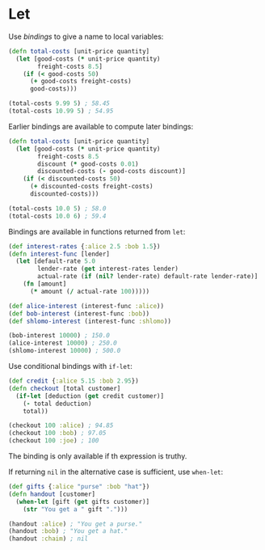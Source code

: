 # Let

Use _bindings_ to give a name to local variables:

```clojure
(defn total-costs [unit-price quantity]
  (let [good-costs (* unit-price quantity)
        freight-costs 8.5]
    (if (< good-costs 50)
      (+ good-costs freight-costs)
      good-costs)))

(total-costs 9.99 5) ; 58.45
(total-costs 10.99 5) ; 54.95
```

Earlier bindings are available to compute later bindings:

```clojure
(defn total-costs [unit-price quantity]
  (let [good-costs (* unit-price quantity)
        freight-costs 8.5
        discount (* good-costs 0.01)
        discounted-costs (- good-costs discount)]
    (if (< discounted-costs 50)
      (+ discounted-costs freight-costs)
      discounted-costs)))

(total-costs 10.0 5) ; 58.0
(total-costs 10.0 6) ; 59.4
```

Bindings are available in functions returned from `let`:

```clojure
(def interest-rates {:alice 2.5 :bob 1.5})
(defn interest-func [lender]
  (let [default-rate 5.0
        lender-rate (get interest-rates lender)
        actual-rate (if (nil? lender-rate) default-rate lender-rate)]
    (fn [amount]
      (* amount (/ actual-rate 100)))))

(def alice-interest (interest-func :alice))
(def bob-interest (interest-func :bob))
(def shlomo-interest (interest-func :shlomo))

(bob-interest 10000) ; 150.0
(alice-interest 10000) ; 250.0
(shlomo-interest 10000) ; 500.0
```

Use conditional bindings with `if-let`:

```clojure
(def credit {:alice 5.15 :bob 2.95})
(defn checkout [total customer]
  (if-let [deduction (get credit customer)]
    (- total deduction)
    total))

(checkout 100 :alice) ; 94.85
(checkout 100 :bob) ; 97.05
(checkout 100 :joe) ; 100
```

The binding is only available if th expression is truthy.

If returning `nil` in the alternative case is sufficient, use `when-let`:

```clojure
(def gifts {:alice "purse" :bob "hat"})
(defn handout [customer]
  (when-let [gift (get gifts customer)]
    (str "You get a " gift ".")))

(handout :alice) ; "You get a purse."
(handout :bob) ; "You get a hat."
(handout :chaim) ; nil
```
